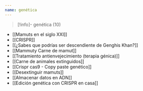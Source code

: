 ```yaml
---
name: genética
---
```

> [!info]- genética (10)

- [[Mamuts en el siglo XXI]]
- [[CRISPR]]
- [[¿Sabes que podrías ser descendiente de Genghis Khan?]]
- [[Mammuty Carne de mamut]]
- [[Tratamiento antienvejecimiento (terapia génica)]]
- [[Carne de animales extinguidos]]
- [[Crispr cas9 - Copy paste genético]]
- [[Desextinguir mamuts]]
- [[Almacenar datos en ADN]]
- [[Edición genética con CRISPR en casa]]